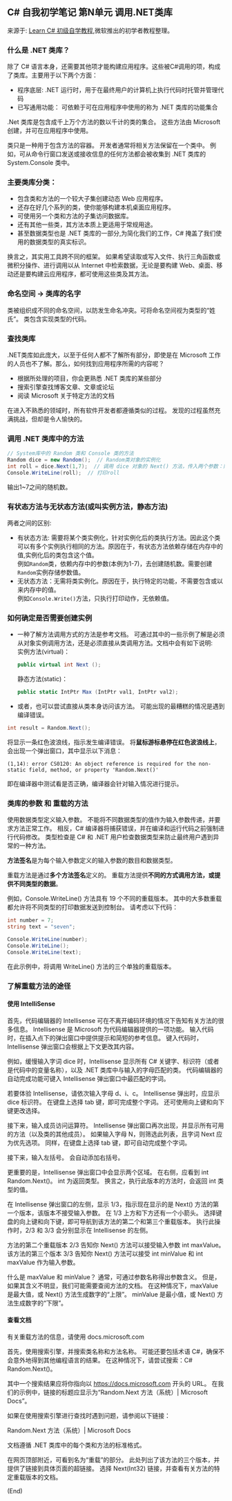 ## C# 自我初学笔记 第N单元  调用.NET类库

来源于: [Learn C# 初级自学教程](https://learn.microsoft.com/zh-cn/training/modules/csharp-call-methods/2-dotnet-class-library),微软推出的初学者教程整理。


### 什么是 .NET 类库？

除了 C# 语言本身，还需要其他项才能构建应用程序。这些被C#调用的项，构成了类库。主要用于以下两个方面：
- 程序底层: .NET 运行时，用于在最终用户的计算机上执行代码时托管并管理代码
- 已写通用功能： 可依赖于可在应用程序中使用的称为 .NET 类库的功能集合

.Net 类库是包含成千上万个方法的数以千计的类的集合。 这些方法由 Microsoft 创建，并可在应用程序中使用。

类只是一种用于包含方法的容器。 开发者通常将相关方法保留在一个类中。 例如，可从命令行窗口发送或接收信息的任何方法都会被收集到 .NET 类库的 System.Console 类中。

### 主要类库分类：

- 包含类和方法的一个较大子集创建动态 Web 应用程序。 
- 还存在好几个系列的类，使你能够构建本机桌面应用程序。 
- 可使用另一个类和方法的子集访问数据库。
- 还有其他一些类，其方法本质上更适用于常规用途。 
- 甚至数据类型也是 .NET 类库的一部分,为简化我们的工作，C# 掩盖了我们使用的数据类型的真实标识。

换言之，其实用工具跨不同的框架。 如果希望读取或写入文件、执行三角函数或微积分操作、进行调用以从 Internet 中检索数据，无论是要构建 Web、桌面、移动还是要构建云应用程序，都可使用这些类及其方法。

### 命名空间 -> 类库的名字

 类被组织成不同的命名空间，以防发生命名冲突。可将命名空间视为类型的“姓氏”。 类包含实现类型的代码。

### 查找类库  

.NET类库如此庞大，以至于任何人都不了解所有部分，即使是在 Microsoft 工作的人员也不了解。那么，如何找到应用程序所需的内容呢？  

- 根据所处理的项目，你会更熟悉 .NET 类库的某些部分
- 搜索引擎查找博客文章、文章或论坛
- 阅读 Microsoft 关于特定方法的文档

在进入不熟悉的领域时，所有软件开发者都遵循类似的过程。 发现的过程虽然充满挑战，但却是令人愉快的。

### 调用 .NET 类库中的方法

```c#
// System库中的 Random 类和 Console 类的方法
Random dice = new Random();  // Random类对象的实例化
int roll = dice.Next(1,7);  // 调用 dice 对象的 Next() 方法，传入两个参数：随机数字的最小值和最大值。
Console.WriteLine(roll);  // 打印roll
```
输出1~7之间的随机数。

### 有状态方法与无状态方法(或叫实例方法，静态方法)
两者之间的区别:
- 有状态方法: 需要将某个类实例化，针对实例化后的类执行方法。因此这个类可以有多个实例执行相同的方法。原因在于，有状态方法依赖存储在内存中的值,实例化后的类包含这个值。  
    例如`Random`类，依赖内存中的参数(本例为1-7)，去创建随机数。需要创建`Random`实例存储参数值。
- 无状态方法：无需将类实例化。原因在于，执行特定的功能，不需要包含或以来内存中的值。  
    例如`Console.Write()`方法，只执行打印动作，无依赖值。

### 如何确定是否需要创建实例

- 一种了解方法调用方式的方法是参考文档。 可通过其中的一些示例了解是必须从对象实例调用方法，还是必须直接从类调用方法。文档中会有如下说明:  
    实例方法(virtual)：  
    ```c#
    public virtual int Next ();
    ```
    静态方法(static)：  
    ```c#
    public static IntPtr Max (IntPtr val1, IntPtr val2);
    ```
- 或者，也可以尝试直接从类本身访问该方法。 可能出现的最糟糕的情况是遇到编译错误。

```c#
int result = Random.Next();
```
将显示一条红色波浪线，指示发生编译错误。 将**鼠标游标悬停在红色波浪线上**，会出现一个弹出窗口，其中显示以下消息：
```
(1,14): error CS0120: An object reference is required for the non-static field, method, or property 'Random.Next()'
```
即在编译器中测试看是否正确，编译器会针对输入情况进行提示。

### 类库的参数 和 重载的方法

使用数据类型定义输入参数。 不能将不同数据类型的值作为输入参数传递，并要求方法正常工作。 相反，C# 编译器将捕获错误，并在编译和运行代码之前强制进行代码修改。 类型检查是 C# 和 .NET 用户检查数据类型来防止最终用户遇到异常的一种方法。

**方法签名**是为每个输入参数定义的输入参数的数目和数据类型。


重载方法是通过**多个方法签名**定义的。 重载方法提供**不同的方式调用方法，或提供不同类型的数据**。

例如，Console.WriteLine() 方法具有 19 个不同的重载版本。 其中的大多数重载都允许将不同类型的打印数据发送到控制台。 请考虑以下代码：
```c#
int number = 7;
string text = "seven";

Console.WriteLine(number);
Console.WriteLine();
Console.WriteLine(text);
```
在此示例中，将调用 WriteLine() 方法的三个单独的重载版本。


### 了解重载方法的途径

#### 使用 IntelliSense

首先，代码编辑器的 Intellisense 可在不离开编码环境的情况下告知有关方法的很多信息。 Intellisense 是 Microsoft 为代码编辑器提供的一项功能。 输入代码时，在插入点下的弹出窗口中提供提示和简短的参考信息。 键入代码时，Intellisense 弹出窗口会根据上下文更改其内容。

例如，缓慢输入字词 dice 时，Intellisense 显示所有 C# 关键字、标识符（或者是代码中的变量名称），以及 .NET 类库中与输入的字母匹配的类。 代码编辑器的自动完成功能可键入 Intellisense 弹出窗口中最匹配的字词。

若要体验 Intellisense，请依次输入字母 d、i、c。 Intellisense 弹出时，应显示 dice 标识符。 在键盘上选择 tab 键，即可完成整个字词。 还可使用向上键和向下键更改选择。

接下来，输入成员访问运算符。 Intellisense 弹出窗口再次出现，并显示所有可用的方法（以及类的其他成员）。 如果输入字母 N，则筛选此列表，且字词 Next 应为优先选项。 同样，在键盘上选择 tab 键，即可自动完成整个字词。

接下来，输入左括号。 会自动添加右括号。

更重要的是，Intellisense 弹出窗口中会显示两个区域。 在右侧，应看到 int Random.Next()。 int 为返回类型。 换言之，执行此版本的方法时，会返回 int 类型的值。

在 Intellisense 弹出窗口的左侧，显示 1/3，指示现在显示的是 Next() 方法的第一个版本，该版本不接受输入参数。 在 1/3 上方和下方还有一个小箭头。 选择键盘的向上键和向下键，即可导航到该方法的第二个和第三个重载版本。 执行此操作时，2/3 和 3/3 会分别显示在 Intellisense 的左侧。

方法的第二个重载版本 2/3 告知你 Next() 方法可以接受输入参数 int maxValue。 该方法的第三个版本 3/3 告知你 Next() 方法可以接受 int minValue 和 int maxValue 作为输入参数。

什么是 maxValue 和 minValue？ 通常，可通过参数名称得出参数含义。 但是，如果其含义不明显，我们可能需要查阅方法的文档。 在这种情况下，maxValue 是最大值，或 Next() 方法生成数字的“上限”。 minValue 是最小值，或 Next() 方法生成数字的“下限”。

#### 查看文档

有关重载方法的信息，请使用 docs.microsoft.com

首先，使用搜索引擎，并搜索类名称和方法名称。 可能还要包括术语 C#，确保不会意外地得到其他编程语言的结果。 在这种情况下，请尝试搜索：C# Random.Next()。

其中一个搜索结果应将你指向以 https://docs.microsoft.com 开头的 URL。 在我们的示例中，链接的标题应显示为“Random.Next 方法（系统）| Microsoft Docs”。

如果在使用搜索引擎进行查找时遇到问题，请参阅以下链接：

Random.Next 方法（系统）| Microsoft Docs

文档遵循 .NET 类库中的每个类和方法的标准格式。

在网页顶部附近，可看到名为“重载”的部分。 此处列出了该方法的三个版本，并提供了链接到具体页面的超链接。 选择 Next(Int32) 链接，并查看有关方法的特定重载版本的文档。

(End)
